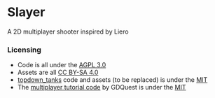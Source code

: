 # Slayer

A 2D multiplayer shooter inspired by Liero

### Licensing

* Code is all under the [AGPL 3.0](https://www.gnu.org/licenses/agpl-3.0.en.html)
* Assets are all [CC BY-SA 4.0](https://creativecommons.org/licenses/by-sa/4.0/)
* [topdown_tanks](https://github.com/kidscancode/topdown_tanks) code and assets (to be replaced) is under the [MIT](https://opensource.org/licenses/MIT)
* The [multiplayer tutorial code](https://github.com/GDQuest/godot-demos/blob/master/2018/07-30-2018-multiplayer-high-level-api/) by GDQuest is under the [MIT](https://opensource.org/licenses/MIT)
